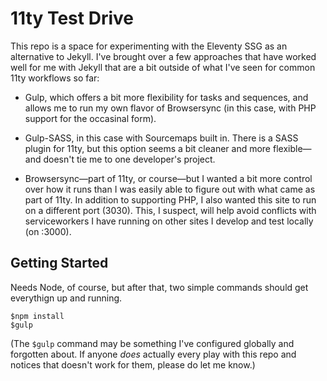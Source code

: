 # 11ty Test Drive

This repo is a space for experimenting with the Eleventy SSG as an alternative to Jekyll. I've brought over a few approaches that have worked well for me with Jekyll that are a bit outside of what I've seen for common 11ty workflows so far:

- Gulp, which offers a bit more flexibility for tasks and sequences, and allows me to run my own flavor of Browsersync (in this case, with PHP support for the occasinal form).

- Gulp-SASS, in this case with Sourcemaps built in. There is a SASS plugin for 11ty, but this option seems a bit cleaner and more flexible—and doesn't tie me to one developer's project.

-  Browsersync—part of 11ty, or course—but I wanted a bit more control over how it runs than I was easily able to figure out with what came as part of 11ty. In addition to supporting PHP, I also wanted this site to run on a different port (3030). This, I suspect, will help avoid conflicts with serviceworkers I have running on other sites I develop and test locally (on :3000).

## Getting Started
Needs Node, of course, but after that, two simple commands should get everythign up and running.

```
$npm install
$gulp
```

(The `$gulp` command may be something I've configured globally and forgotten about. If anyone _does_ actually every play with this repo and notices that doesn't work for them, please do let me know.)